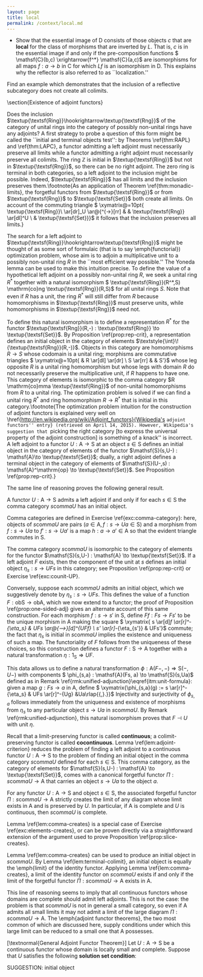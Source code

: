 ```yaml
---
layout: page
title: local
permalink: /context/local.md
---
```

-  Show that the essential image of $\mathsf{D}$ consists of those objects $c$ that are **local** for the class of morphisms that are inverted by $L$. That is, $c$ is in the essential image if and only if the pre-composition functions
$ \mathsf{C}(b,c) \xrightarrow{f^*} \mathsf{C}(a,c)$ are isomorphisms for all maps $f : a \to b$ in $\mathsf{C}$ for which $Lf$ is an isomorphism in $\mathsf{D}$. This explains why the reflector is also referred to as ``localization.''



 Find an example which demonstrates that the inclusion of a reflective subcategory does not create all colimits.



\section{Existence of adjoint functors}

Does the inclusion $\textup{\textsf{Ring}}\hookrightarrow\textup{\textsf{Rng}}$ of the category of unital rings into the category of possibly non-unital rings have any adjoints? A first strategy to probe a question of this form might be called the ``initial and terminal objects test'': by Theorems \ref{thm:RAPL} and \ref{thm:LAPC}, a functor admitting a left adjoint must necessarily preserve all limits while a functor admitting a right adjoint must necessarily preserve all colimits. The ring $\mathbb{Z}$ is initial in $\textup{\textsf{Ring}}$ but not in $\textup{\textsf{Rng}}$, so  there can be no right adjoint. The zero ring is terminal in both categories, so a left adjoint to the inclusion might be possible. Indeed, $\textup{\textsf{Ring}}$ has all limits and the inclusion preserves them.\footnote{As an application of Theorem \ref{thm:monadic-limits}, the forgetful functors from $\textup{\textsf{Ring}}$ or from $\textup{\textsf{Rng}}$ to $\textup{\textsf{Set}}$ both create all limits. On account of the commuting triangle $ \xymatrix@=10pt{ \textup{\textsf{Ring}}\ \ar[dr]_U \ar@{^(->}[rr] & & \textup{\textsf{Rng}} \ar[dl]^U \\ & \textup{\textsf{Set}}}$ it follows that the inclusion preserves all limits.}

The search for a left adjoint to $\textup{\textsf{Ring}}\hookrightarrow\textup{\textsf{Rng}}$ might be thought of as some sort of formulaic (that is to say \emph{functorial}) optimization problem, whose aim is to adjoin a multiplicative unit to a possibly non-unital ring $R$ in the ``most efficient way possible.'' The Yoneda lemma can be used to make this intuition precise. To define the value of a hypothetical left adjoint on a possibly non-unital ring $R$, we seek a unital ring $R^*$ together with a natural isomorphism
$ \textup{\textsf{Ring}}(R^*,S) \mathrm{co}ng \textup{\textsf{Rng}}(R,S)$ for all unital rings $S$. Note that even if $R$ has a unit, the ring $R^*$ will still differ from $R$ because homomorphisms in $\textup{\textsf{Ring}}$ must preserve units, while homomorphisms in $\textup{\textsf{Rng}}$ need not.

To define this natural isomorphism is to define a representation $R^*$ for the functor $\textup{\textsf{Rng}}(R,-) : \textup{\textsf{Ring}} \to \textup{\textsf{Set}}$. By Proposition \ref{prop:rep-crit}, a representation defines an initial object in the category of elements $\textstyle{\int}\!{\textup{\textsf{Rng}}(R,-)}$. Objects in this category are homomorphisms $R \to S$ whose codomain is a unital ring;  morphisms are commutative triangles
$ \xymatrix@=10pt{ & R \ar[dl] \ar[dr] \\ S \ar[rr] & & S'}$
whose leg opposite $R$ is a unital ring homomorphism but whose legs with domain $R$ do not necessarily preserve the multiplicative unit, if $R$ happens to have one. This category of elements is isomorphic to the comma category $R \mathrm{co}mma \textup{\textsf{Ring}}$ of non-unital homomorphisms from $R$ to a unital ring.  The optimization problem is solved if we can find a unital ring $R^*$ and ring homomorphism $R \to R^*$ that is initial in this category.\footnote{The optimization problem intuition for the construction of adjoint functors is explained very well on \href{http://en.wikipedia.org/wiki/Adjoint_functors}{Wikipedia's ``adjoint functors'' entry} (retrieved on April 14, 2015). However, Wikipedia's suggestion that ``picking the right category [to express the universal property of the adjoint construction] is something of a knack'' is incorrect. A left adjoint to a functor $U : \mathsf{A} \to \mathsf{S}$ at an object $s \in \mathsf{S}$ defines an initial object in the category of elements of the functor $\mathsf{S}(s,U-) : \mathsf{A}\to \textup{\textsf{Set}}$; dually, a right adjoint defines a terminal object in the category of elements of $\mathsf{S}(U-,s) : \mathsf{A}^\mathrm{op} \to \textup{\textsf{Set}}$. See Proposition \ref{prop:rep-crit}.}



The same line of reasoning proves the following general result.

 A  functor $U : \mathsf{A} \to \mathsf{S}$ admits a left adjoint if and only if for each $s \in \mathsf{S}$ the comma category $s \mathrm{co}mma U$ has an initial object.


Comma categories are defined in Exercise \ref{exc:comma-category}: here, objects of $s \mathrm{co}mma U$ are  pairs $(a \in \mathsf{A}, f : s \to Ua \in \mathsf{S})$ and a morphism from $f : s \to Ua$ to $f' : s \to Ua'$ is a map  $h : a \to a' \in \mathsf{A}$ so that the evident triangle commutes in $\mathsf{S}$.


The comma category $s \mathrm{co}mma U$ is isomorphic to the category of elements for the functor $\mathsf{S}(s,U-) : \mathsf{A} \to \textup{\textsf{Set}}$. If a left adjoint $F$ exists, then the component of the unit  at $s$ defines an initial object $\eta_s : s \to UFs$ in this category; see Proposition \ref{prop:rep-crit} or Exercise \ref{exc:counit-UP}.

  Conversely, suppose each $s \mathrm{co}mma U$ admits an initial object, which we suggestively denote by $\eta_s : s \to UFs$. This defines the value of a function $F : \mathrm{ob}\mathsf{S} \to \mathrm{ob}\mathsf{A}$, which we now extend to a functor; the proof of Proposition \ref{prop:one-sided-adj} gives an alternate account of this same construction. For each morphism $f : s \to s'$ in $\mathsf{S}$, define $Ff : Fs \to Fs'$ to be the unique morphism in $\mathsf{A}$ making the square
$ \xymatrix{ s \ar[d]_f \ar[r]^-{\eta_s} & UFs \ar@{-->}[d]^{UFf} \\ s' \ar[r]_-{\eta_{s'}} & UFs'}$ commute; the fact that $\eta_s$ is initial in $s \mathrm{co}mma U$ implies the existence and uniqueness of such a map. The functoriality of $F$ follows from the uniqueness of these choices, so this construction defines a functor $F : \mathsf{S} \to  \mathsf{A}$ together with a natural transformation $\eta : 1_\mathsf{S} \Rightarrow UF$.

This data allows us to define a natural transformation $\phi : \mathsf{A}(F-,-) \Rightarrow \mathsf{S}(-,U-)$ with components
$ \phi_{s,a} : \mathsf{A}(Fs, a) \to \mathsf{S}(s,Ua)$ defined as in Remark \ref{rmk:unified-adjunction}\eqref{itm:unit-formula}: given a map $g : Fs \to a$ in $\mathsf{A}$, define $ \xymatrix{\phi_{s,a}(g) :=  s \ar[r]^-{\eta_s} & UFs \ar[r]^-{Ug} &Ua\rlap{{,}.}}$  Injectivity and surjectivity of $\phi_{s,a}$ follows immediately from the uniqueness and existence of morphisms from $\eta_s$ to any particular object $s \to Ua$ in $s \mathrm{co}mma U$. By Remark \ref{rmk:unified-adjunction}, this natural isomorphism proves that $F \dashv U$ with unit $\eta$.


Recall that a limit-preserving functor is called **continuous**; a colimit-preserving functor is called **cocontinuous**. Lemma \ref{lem:adjoint-criterion} reduces the problem of finding a left adjoint to a continuous functor $U : \mathsf{A} \to \mathsf{S}$ to the problem of finding an initial object in the comma category $s \mathrm{co}mma U$ defined for each $s \in \mathsf{S}$. This comma category, as the category of elements for $\mathsf{S}(s,U-) : \mathsf{A} \to \textup{\textsf{Set}}$, comes with a canonical forgetful functor $\Pi: s \mathrm{co}mma U \to \mathsf{A}$ that carries an object $s \to Ua$ to the object $a$.

 For any functor $U : \mathsf{A} \to \mathsf{S}$ and object $s \in \mathsf{S}$, the associated forgetful functor $\Pi : s \mathrm{co}mma U \to \mathsf{A}$ strictly creates the limit of any diagram whose limit exists in $\mathsf{A}$ and is preserved by $U$. In particular, if $\mathsf{A}$ is complete and $U$ is continuous, then $s \mathrm{co}mma U$ is complete.

 Lemma \ref{lem:comma-creates} is a special case of Exercise \ref{exc:elements-creates}, or can be proven directly via a straightforward extension of the argument used to prove Proposition \ref{prop:slice-creates}.


Lemma \ref{lem:comma-creates} can be used to produce an initial object in $s \mathrm{co}mma U$. By Lemma \ref{lem:terminal-colimit}, an initial object is equally the \emph{limit} of the identity functor. Applying Lemma \ref{lem:comma-creates}, a limit of the identity functor on $s \mathrm{co}mma U$ exists if and only if the limit of the forgetful functor $\Pi : s \mathrm{co}mma U \to \mathsf{A}$ exists in $\mathsf{A}$.

This line of reasoning seems to imply that all continuous functors whose domains are complete should admit left adjoints. This is not the case: the problem is that $s \mathrm{co}mma U$ is not in general a small category, so even if $\mathsf{A}$ admits all small limits it may not admit a limit of the large diagram $\Pi : s \mathrm{co}mma U \to \mathsf{A}$. The \emph{adjoint functor theorems}, the two most common of which are discussed here, supply conditions under which this large limit can be reduced to a small one that $\mathsf{A}$ possesses.

[\textnormal{General Adjoint Functor Theorem}] Let $U : \mathsf{A} \to \mathsf{S}$ be a continuous functor whose domain is locally small and complete. Suppose that $U$ satisfies the following **solution set condition**:


SUGGESTION: initial object